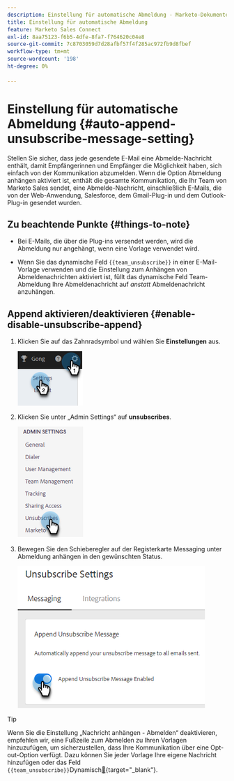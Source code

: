 ```yaml
---
description: Einstellung für automatische Abmeldung - Marketo-Dokumente - Produktdokumentation
title: Einstellung für automatische Abmeldung
feature: Marketo Sales Connect
exl-id: 8aa75123-f6b5-4dfe-8fa7-f764620c04e8
source-git-commit: 7c8703059d7d28afbf57f4f285ac972fb9d8fbef
workflow-type: tm+mt
source-wordcount: '198'
ht-degree: 0%

---
```


# Einstellung für automatische Abmeldung {#auto-append-unsubscribe-message-setting}

Stellen Sie sicher, dass jede gesendete E-Mail eine Abmelde-Nachricht enthält, damit Empfängerinnen und Empfänger die Möglichkeit haben, sich einfach von der Kommunikation abzumelden. Wenn die Option Abmeldung anhängen aktiviert ist, enthält die gesamte Kommunikation, die Ihr Team von Marketo Sales sendet, eine Abmelde-Nachricht, einschließlich E-Mails, die von der Web-Anwendung, Salesforce, dem Gmail-Plug-in und dem Outlook-Plug-in gesendet wurden.

## Zu beachtende Punkte {#things-to-note}

* Bei E-Mails, die über die Plug-ins versendet werden, wird die Abmeldung nur angehängt, wenn eine Vorlage verwendet wird.

* Wenn Sie das dynamische Feld `{{team_unsubscribe}}` in einer E-Mail-Vorlage verwenden und die Einstellung zum Anhängen von Abmeldenachrichten aktiviert ist, füllt das dynamische Feld Team-Abmeldung Ihre Abmeldenachricht auf _anstatt_ Abmeldenachricht anzuhängen.

## Append aktivieren/deaktivieren {#enable-disable-unsubscribe-append}

1. Klicken Sie auf das Zahnradsymbol und wählen Sie **Einstellungen** aus.

   ![](assets/auto-append-unsubscribe-message-setting-1.png)

1. Klicken Sie unter „Admin Settings“ auf **unsubscribes**.

   ![](assets/auto-append-unsubscribe-message-setting-2.png)

1. Bewegen Sie den Schieberegler auf der Registerkarte Messaging unter Abmeldung anhängen in den gewünschten Status.

   ![](assets/auto-append-unsubscribe-message-setting-3.png)

>[!TIP]
>
>Wenn Sie die Einstellung „Nachricht anhängen - Abmelden“ deaktivieren, empfehlen wir, eine Fußzeile zum Abmelden zu Ihren Vorlagen hinzuzufügen, um sicherzustellen, dass Ihre Kommunikation über eine Opt-out-Option verfügt. Dazu können Sie jeder Vorlage Ihre eigene Nachricht hinzufügen oder das Feld `{{team_unsubscribe}}`Dynamisch[&#128279;](/help/marketo/product-docs/marketo-sales-connect/templates/dynamic-fields/dynamic-fields-glossary.md){target="_blank"}.
